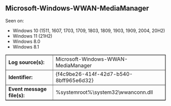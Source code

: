 ## Microsoft-Windows-WWAN-MediaManager

Seen on:
* Windows 10 (1511, 1607, 1703, 1709, 1803, 1809, 1903, 1909, 2004, 20H2)
* Windows 11 (21H2)
* Windows 8.0
* Windows 8.1

<table border="1" class="docutils">
  <tbody>
    <tr>
      <td><b>Log source(s):</b></td>
      <td>Microsoft-Windows-WWAN-MediaManager</td>
    </tr>
    <tr>
      <td><b>Identifier:</b></td>
      <td>{f4c9be26-414f-42d7-b540-8bff965e6d32}</td>
    </tr>
    <tr>
      <td><b>Event message file(s):</b></td>
      <td>%systemroot%\system32\wwanconn.dll</td>
    </tr>
  </tbody>
</table>

&nbsp;

